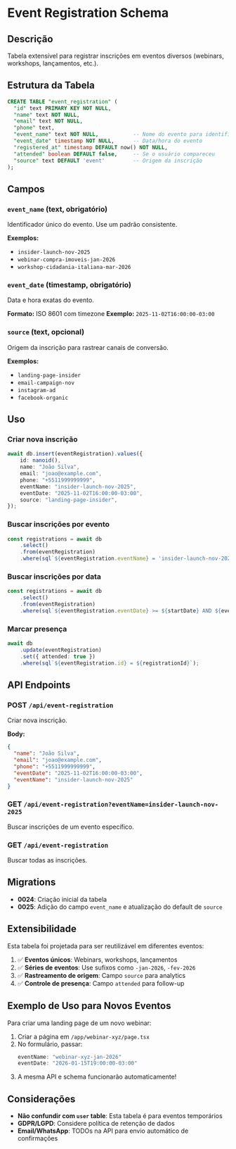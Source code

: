 # Event Registration Schema

## Descrição
Tabela extensível para registrar inscrições em eventos diversos (webinars, workshops, lançamentos, etc.).

## Estrutura da Tabela

```sql
CREATE TABLE "event_registration" (
  "id" text PRIMARY KEY NOT NULL,
  "name" text NOT NULL,
  "email" text NOT NULL,
  "phone" text,
  "event_name" text NOT NULL,           -- Nome do evento para identificação
  "event_date" timestamp NOT NULL,      -- Data/hora do evento
  "registered_at" timestamp DEFAULT now() NOT NULL,
  "attended" boolean DEFAULT false,     -- Se o usuário compareceu
  "source" text DEFAULT 'event'         -- Origem da inscrição
);
```

## Campos

### `event_name` (text, obrigatório)
Identificador único do evento. Use um padrão consistente.

**Exemplos:**
- `insider-launch-nov-2025`
- `webinar-compra-imoveis-jan-2026`
- `workshop-cidadania-italiana-mar-2026`

### `event_date` (timestamp, obrigatório)
Data e hora exatas do evento.

**Formato:** ISO 8601 com timezone
**Exemplo:** `2025-11-02T16:00:00-03:00`

### `source` (text, opcional)
Origem da inscrição para rastrear canais de conversão.

**Exemplos:**
- `landing-page-insider`
- `email-campaign-nov`
- `instagram-ad`
- `facebook-organic`

## Uso

### Criar nova inscrição

```typescript
await db.insert(eventRegistration).values({
    id: nanoid(),
    name: "João Silva",
    email: "joao@example.com",
    phone: "+5511999999999",
    eventName: "insider-launch-nov-2025",
    eventDate: "2025-11-02T16:00:00-03:00",
    source: "landing-page-insider",
});
```

### Buscar inscrições por evento

```typescript
const registrations = await db
    .select()
    .from(eventRegistration)
    .where(sql`${eventRegistration.eventName} = 'insider-launch-nov-2025'`);
```

### Buscar inscrições por data

```typescript
const registrations = await db
    .select()
    .from(eventRegistration)
    .where(sql`${eventRegistration.eventDate} >= ${startDate} AND ${eventRegistration.eventDate} <= ${endDate}`);
```

### Marcar presença

```typescript
await db
    .update(eventRegistration)
    .set({ attended: true })
    .where(sql`${eventRegistration.id} = ${registrationId}`);
```

## API Endpoints

### POST `/api/event-registration`
Criar nova inscrição.

**Body:**
```json
{
  "name": "João Silva",
  "email": "joao@example.com",
  "phone": "+5511999999999",
  "eventDate": "2025-11-02T16:00:00-03:00",
  "eventName": "insider-launch-nov-2025"
}
```

### GET `/api/event-registration?eventName=insider-launch-nov-2025`
Buscar inscrições de um evento específico.

### GET `/api/event-registration`
Buscar todas as inscrições.

## Migrations

- **0024**: Criação inicial da tabela
- **0025**: Adição do campo `event_name` e atualização do default de `source`

## Extensibilidade

Esta tabela foi projetada para ser reutilizável em diferentes eventos:

1. ✅ **Eventos únicos**: Webinars, workshops, lançamentos
2. ✅ **Séries de eventos**: Use sufixos como `-jan-2026`, `-fev-2026`
3. ✅ **Rastreamento de origem**: Campo `source` para analytics
4. ✅ **Controle de presença**: Campo `attended` para follow-up

## Exemplo de Uso para Novos Eventos

Para criar uma landing page de um novo webinar:

1. Criar a página em `/app/webinar-xyz/page.tsx`
2. No formulário, passar:
   ```typescript
   eventName: "webinar-xyz-jan-2026"
   eventDate: "2026-01-15T19:00:00-03:00"
   ```
3. A mesma API e schema funcionarão automaticamente!

## Considerações

- **Não confundir com `user` table**: Esta tabela é para eventos temporários
- **GDPR/LGPD**: Considere política de retenção de dados
- **Email/WhatsApp**: TODOs na API para envio automático de confirmações


